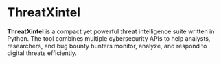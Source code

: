 # ThreatXintel
**ThreatXintel** is a compact yet powerful threat intelligence suite written in Python. The tool combines multiple cybersecurity APIs to help analysts, researchers, and bug bounty hunters monitor, analyze, and respond to digital threats efficiently.
